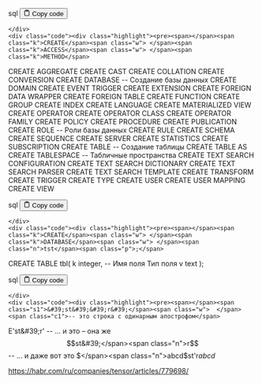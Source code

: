 <div class="code-element">
    <div class="lang-line">
        <text>sql</text>
        <button class="copy-button"
        onclick="copyCode(this)">
    <svg stroke="currentColor"
         fill="none"
         stroke-width="2"
         viewBox="0 0 24 24"
         stroke-linecap="round"
         stroke-linejoin="round"
         class="h-4 w-4"
         height="1em"
         width="1em"
         xmlns="http://www.w3.org/2000/svg">
        <path d="M16 4h2a2 2 0 0 1 2 2v14a2 2 0 0 1-2 2H6a2 2 0 0 1-2-2V6a2 2 0 0 1 2-2h2"></path>
        <rect x="8" y="2" width="8" height="4" rx="1" ry="1"></rect>
    </svg>
    <text>Copy code</text>
</button>

    </div>
    <div class="code"><div class="highlight"><pre><span></span><span class="k">CREATE</span><span class="w"> </span><span class="k">ACCESS</span><span class="w"> </span><span class="k">METHOD</span>
<span class="k">CREATE</span><span class="w"> </span><span class="k">AGGREGATE</span>
<span class="k">CREATE</span><span class="w"> </span><span class="k">CAST</span>
<span class="k">CREATE</span><span class="w"> </span><span class="k">COLLATION</span>
<span class="k">CREATE</span><span class="w"> </span><span class="k">CONVERSION</span>
<span class="k">CREATE</span><span class="w"> </span><span class="k">DATABASE</span><span class="w"> </span><span class="c1">-- Создание базы данных</span>
<span class="k">CREATE</span><span class="w"> </span><span class="k">DOMAIN</span>
<span class="k">CREATE</span><span class="w"> </span><span class="n">EVENT</span><span class="w"> </span><span class="k">TRIGGER</span>
<span class="k">CREATE</span><span class="w"> </span><span class="n">EXTENSION</span>
<span class="k">CREATE</span><span class="w"> </span><span class="k">FOREIGN</span><span class="w"> </span><span class="k">DATA</span><span class="w"> </span><span class="n">WRAPPER</span>
<span class="k">CREATE</span><span class="w"> </span><span class="k">FOREIGN</span><span class="w"> </span><span class="k">TABLE</span>
<span class="k">CREATE</span><span class="w"> </span><span class="k">FUNCTION</span>
<span class="k">CREATE</span><span class="w"> </span><span class="k">GROUP</span>
<span class="k">CREATE</span><span class="w"> </span><span class="k">INDEX</span>
<span class="k">CREATE</span><span class="w"> </span><span class="k">LANGUAGE</span>
<span class="k">CREATE</span><span class="w"> </span><span class="n">MATERIALIZED</span><span class="w"> </span><span class="k">VIEW</span>
<span class="k">CREATE</span><span class="w"> </span><span class="k">OPERATOR</span>
<span class="k">CREATE</span><span class="w"> </span><span class="k">OPERATOR</span><span class="w"> </span><span class="k">CLASS</span>
<span class="k">CREATE</span><span class="w"> </span><span class="k">OPERATOR</span><span class="w"> </span><span class="n">FAMILY</span>
<span class="k">CREATE</span><span class="w"> </span><span class="n">POLICY</span>
<span class="k">CREATE</span><span class="w"> </span><span class="k">PROCEDURE</span>
<span class="k">CREATE</span><span class="w"> </span><span class="n">PUBLICATION</span>
<span class="k">CREATE</span><span class="w"> </span><span class="k">ROLE</span><span class="w"> </span><span class="c1">-- Роли базы данных</span>
<span class="k">CREATE</span><span class="w"> </span><span class="k">RULE</span>
<span class="k">CREATE</span><span class="w"> </span><span class="k">SCHEMA</span>
<span class="k">CREATE</span><span class="w"> </span><span class="n">SEQUENCE</span>
<span class="k">CREATE</span><span class="w"> </span><span class="n">SERVER</span>
<span class="k">CREATE</span><span class="w"> </span><span class="k">STATISTICS</span>
<span class="k">CREATE</span><span class="w"> </span><span class="n">SUBSCRIPTION</span>
<span class="k">CREATE</span><span class="w"> </span><span class="k">TABLE</span><span class="w"> </span><span class="c1">-- Создание таблицы</span>
<span class="k">CREATE</span><span class="w"> </span><span class="k">TABLE</span><span class="w"> </span><span class="k">AS</span>
<span class="k">CREATE</span><span class="w"> </span><span class="n">TABLESPACE</span><span class="w"> </span><span class="c1">-- Табличные пространства</span>
<span class="k">CREATE</span><span class="w"> </span><span class="nb">TEXT</span><span class="w"> </span><span class="k">SEARCH</span><span class="w"> </span><span class="n">CONFIGURATION</span>
<span class="k">CREATE</span><span class="w"> </span><span class="nb">TEXT</span><span class="w"> </span><span class="k">SEARCH</span><span class="w"> </span><span class="k">DICTIONARY</span>
<span class="k">CREATE</span><span class="w"> </span><span class="nb">TEXT</span><span class="w"> </span><span class="k">SEARCH</span><span class="w"> </span><span class="n">PARSER</span>
<span class="k">CREATE</span><span class="w"> </span><span class="nb">TEXT</span><span class="w"> </span><span class="k">SEARCH</span><span class="w"> </span><span class="k">TEMPLATE</span>
<span class="k">CREATE</span><span class="w"> </span><span class="k">TRANSFORM</span>
<span class="k">CREATE</span><span class="w"> </span><span class="k">TRIGGER</span>
<span class="k">CREATE</span><span class="w"> </span><span class="k">TYPE</span>
<span class="k">CREATE</span><span class="w"> </span><span class="k">USER</span>
<span class="k">CREATE</span><span class="w"> </span><span class="k">USER</span><span class="w"> </span><span class="n">MAPPING</span>
<span class="k">CREATE</span><span class="w"> </span><span class="k">VIEW</span>
</pre></div></div>
</div>

<div class="code-element">
    <div class="lang-line">
        <text>sql</text>
        <button class="copy-button"
        onclick="copyCode(this)">
    <svg stroke="currentColor"
         fill="none"
         stroke-width="2"
         viewBox="0 0 24 24"
         stroke-linecap="round"
         stroke-linejoin="round"
         class="h-4 w-4"
         height="1em"
         width="1em"
         xmlns="http://www.w3.org/2000/svg">
        <path d="M16 4h2a2 2 0 0 1 2 2v14a2 2 0 0 1-2 2H6a2 2 0 0 1-2-2V6a2 2 0 0 1 2-2h2"></path>
        <rect x="8" y="2" width="8" height="4" rx="1" ry="1"></rect>
    </svg>
    <text>Copy code</text>
</button>

    </div>
    <div class="code"><div class="highlight"><pre><span></span><span class="k">CREATE</span><span class="w"> </span><span class="k">DATABASE</span><span class="w"> </span><span class="n">tst</span><span class="p">;</span>

<span class="k">CREATE</span><span class="w"> </span><span class="k">TABLE</span><span class="w"> </span><span class="n">tbl</span><span class="p">(</span>
<span class="w">    </span><span class="n">k</span><span class="w"> </span><span class="nb">integer</span><span class="p">,</span><span class="w">  </span><span class="c1">-- Имя поля Тип поля</span>
<span class="w">    </span><span class="n">v</span><span class="w"> </span><span class="nb">text</span>
<span class="p">);</span>
</pre></div></div>
</div>

<div class="code-element">
    <div class="lang-line">
        <text>sql</text>
        <button class="copy-button"
        onclick="copyCode(this)">
    <svg stroke="currentColor"
         fill="none"
         stroke-width="2"
         viewBox="0 0 24 24"
         stroke-linecap="round"
         stroke-linejoin="round"
         class="h-4 w-4"
         height="1em"
         width="1em"
         xmlns="http://www.w3.org/2000/svg">
        <path d="M16 4h2a2 2 0 0 1 2 2v14a2 2 0 0 1-2 2H6a2 2 0 0 1-2-2V6a2 2 0 0 1 2-2h2"></path>
        <rect x="8" y="2" width="8" height="4" rx="1" ry="1"></rect>
    </svg>
    <text>Copy code</text>
</button>

    </div>
    <div class="code"><div class="highlight"><pre><span></span><span class="s1">&#39;st&#39;&#39;r&#39;</span><span class="w">  </span><span class="c1">-- это строка с одинарным апострофом</span>
<span class="n">E</span><span class="s1">&#39;st\&#39;</span><span class="n">r</span><span class="s1">&#39; -- ... и это – она же</span>
<span class="s1">$$st&#39;</span><span class="n">r$$</span><span class="w"> </span><span class="c1">-- ... и даже вот это</span>
<span class="err">$</span><span class="n">abcd$st</span><span class="err">&#39;</span><span class="n">r$abcd$</span>
</pre></div></div>
</div>

<p><a target="_blank" href="https://habr.com/ru/companies/tensor/articles/779698/">https://habr.com/ru/companies/tensor/articles/779698/</a></p>